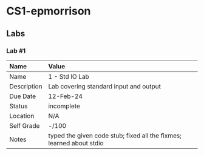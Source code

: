 # CS1-epmorrison

## Labs

### Lab #1

| Name | Value |
| :--- | :--- |
| Name | 1 - Std IO Lab |
| Description | Lab covering standard input and output |
| Due Date | 12-Feb-24 |
| Status | incomplete |
| Location | N/A |
| Self Grade | -/100 |
| Notes | typed the given code stub; fixed all the fixmes; learned about stdio |
